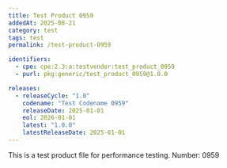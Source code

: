 ```yaml
---
title: Test Product 0959
addedAt: 2025-08-21
category: test
tags: test
permalink: /test-product-0959

identifiers:
  - cpe: cpe:2.3:a:testvendor:test_product_0959
  - purl: pkg:generic/test_product_0959@1.0.0

releases:
  - releaseCycle: "1.0"
    codename: "Test Codename 0959"
    releaseDate: 2025-01-01
    eol: 2026-01-01
    latest: "1.0.0"
    latestReleaseDate: 2025-01-01
---
```


This is a test product file for performance testing. Number: 0959
